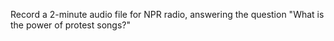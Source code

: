 Record a 2-minute audio file for NPR radio, answering the question "What is the power of protest songs?"